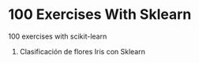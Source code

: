# 100 Exercises With Sklearn

100 exercises with scikit-learn 

1. Clasificación de flores Iris con Sklearn
